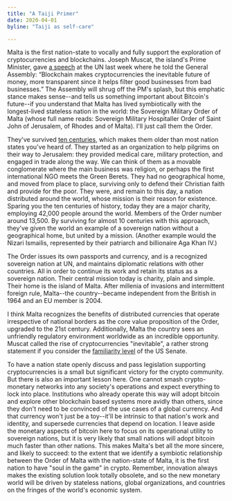```yaml
---
title: "A Taiji Primer"
date: 2020-04-01
byline: "Taiji as self-care"

---
```

Malta is the first nation-state to vocally and fully support the exploration of cryptocurrencies and blockchains. Joseph Muscat, the island's Prime Minister, gave [a speech](https://www.coindesk.com/maltas-prime-minister-hails-crypto-as-future-of-money-in-un-speech) at the UN last week where he told the General Assembly: “Blockchain makes cryptocurrencies the inevitable future of money, more transparent since it helps filter good businesses from bad businesses.” The Assembly will shrug off the PM's splash, but this emphatic stance makes sense--and tells us something important about Bitcoin's future--if you understand that Malta has lived symbiotically with the longest-lived stateless nation in the world: the Sovereign Military Order of Malta (whose full name reads: Sovereign Military Hospitaller Order of Saint John of Jerusalem, of Rhodes and of Malta). I'll just call them the Order.

They've survived [ten centuries](https://www.orderofmalta.int/history/), which makes them older than most nation states you've heard of. They started as an organization to help pilgrims on their way to Jerusalem: they provided medical care, military protection, and engaged in trade along the way. We can think of them as a movable conglomerate where the main business was religion, or perhaps the first international NGO meets the Green Berets. They had no geographical home, and moved from place to place, surviving only to defend their Christian faith and provide for the poor. They were, and remain to this day, a nation distributed around the world, whose mission is their reason for existence. Sparing you the ten centuries of history, today they are a major charity, employing 42,000 people around the world. Members of the Order number around 13,500. By surviving for almost 10 centuries with this approach, they've given the world an example of a sovereign nation without a geographical home, but united by a mission. (Another example would the Nizari Ismailis, represented by their patriarch and billionaire Aga Khan IV.)

The Order issues its own passports and currency, and is a recognized sovereign nation at UN, and maintains diplomatic relations with other countries. All in order to continue its work and retain its status as a sovereign nation. Their central mission today is charity, plain and simple. Their home is the island of Malta. After millenia of invasions and intermittent foreign rule, Malta--the country--became independent from the British in 1964 and an EU member is 2004.

I think Malta recognizes the benefits of distributed currencies that operate irrespective of national borders as the core value proposition of the Order, upgraded to the 21st century. Additionally, Malta the country sees an unfriendly regulatory environment worldwide as an incredible opportunity. Muscat called the rise of cryptocurrencies "inevitable", a rather strong statement if you consider the [familiarity level](https://www.coindesk.com/bitcoin-crypto-us-senate-hearing-february-2018) of the US Senate.

To have a nation state openly discuss and pass legislation supporting cryptocurrencies is a small but significant victory for the crypto community. But there is also an important lesson here. One cannot smash crypto-monetary networks into any society's operations and expect everything to lock into place. Institutions who already operate this way will adopt bitcoin and explore other blockchain based systems more avidly than others, since they don't need to be convinced of the use cases of a global currency. And that currency won't just be a toy--it'll be intrinsic to that nation's work and identity, and supersede currencies that depend on location. I leave aside the monetary aspects of bitcoin here to focus on its operational utility to sovereign nations, but it is very likely that small nations will adopt bitcoin much faster than other nations. This makes Malta's bet all the more sincere, and likely to succeed: to the extent that we identify a symbiotic relationship between the Order of Malta with the nation-state of Malta, it is the first nation to have "soul in the game" in crypto. Remember, innovation always makes the existing solution look totally obsolete, and so the new monetary world will be driven by stateless nations, global organizations, and countries on the fringes of the world's economic system.
